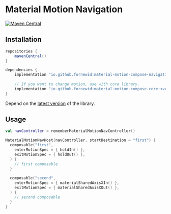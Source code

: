 # Material Motion Navigation

[![Maven Central](https://img.shields.io/maven-central/v/io.github.fornewid/material-motion-compose-navigation)](https://search.maven.org/search?q=g:io.github.fornewid)

## Installation

```gradle
repositories {
    mavenCentral()
}

dependencies {
    implementation "io.github.fornewid:material-motion-compose-navigation:<version>"
    
    // If you want to change motion, use with core library.
    implementation "io.github.fornewid:material-motion-compose-core:<version>"
}
```

Depend on the [latest version](https://github.com/fornewid/material-motion-compose/releases) of the library.

## Usage

```kotlin
val navController = rememberMaterialMotionNavController()

MaterialMotionNavHost(navController, startDestination = "first") {
  composable("first",
    enterMotionSpec = { holdIn() },
    exitMotionSpec = { holdOut() },
  ) {
    // first composable
  }
  
  composable("second",
    enterMotionSpec = { materialSharedAxisXIn() },
    exitMotionSpec = { materialSharedAxisXOut() },
  ) {
    // second composable
  }
}
```
